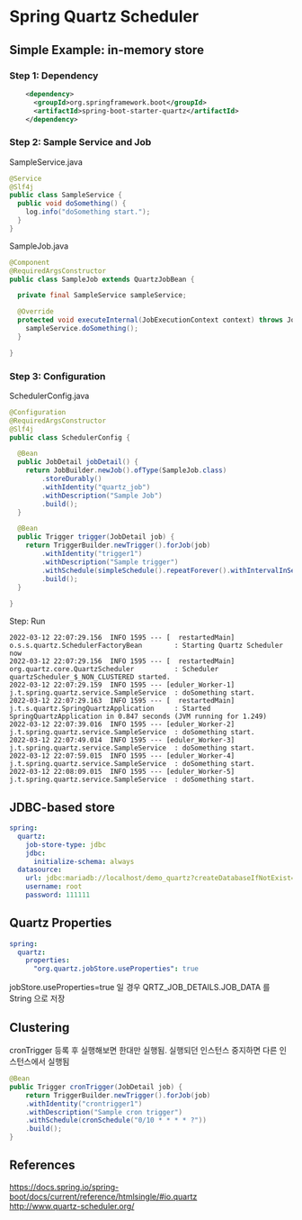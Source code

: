 Spring Quartz Scheduler
=============================


## Simple Example: in-memory store

### Step 1: Dependency

```xml
    <dependency>
      <groupId>org.springframework.boot</groupId>
      <artifactId>spring-boot-starter-quartz</artifactId>
    </dependency>
```

### Step 2: Sample Service and Job
SampleService.java
```java
@Service
@Slf4j
public class SampleService {
  public void doSomething() {
    log.info("doSomething start.");
  }
}
```

SampleJob.java
```java
@Component
@RequiredArgsConstructor
public class SampleJob extends QuartzJobBean {

  private final SampleService sampleService;

  @Override
  protected void executeInternal(JobExecutionContext context) throws JobExecutionException {
    sampleService.doSomething();
  }

}
```

### Step 3: Configuration

SchedulerConfig.java
```java
@Configuration
@RequiredArgsConstructor
@Slf4j
public class SchedulerConfig {

  @Bean
  public JobDetail jobDetail() {
    return JobBuilder.newJob().ofType(SampleJob.class)
        .storeDurably()
        .withIdentity("quartz_job")
        .withDescription("Sample Job")
        .build();
  }

  @Bean
  public Trigger trigger(JobDetail job) {
    return TriggerBuilder.newTrigger().forJob(job)
        .withIdentity("trigger1")
        .withDescription("Sample trigger")
        .withSchedule(simpleSchedule().repeatForever().withIntervalInSeconds(10))
        .build();
  }
  
}
```

Step: Run

```shell
2022-03-12 22:07:29.156  INFO 1595 --- [  restartedMain] o.s.s.quartz.SchedulerFactoryBean        : Starting Quartz Scheduler now
2022-03-12 22:07:29.156  INFO 1595 --- [  restartedMain] org.quartz.core.QuartzScheduler          : Scheduler quartzScheduler_$_NON_CLUSTERED started.
2022-03-12 22:07:29.159  INFO 1595 --- [eduler_Worker-1] j.t.spring.quartz.service.SampleService  : doSomething start.
2022-03-12 22:07:29.163  INFO 1595 --- [  restartedMain] j.t.s.quartz.SpringQuartzApplication     : Started SpringQuartzApplication in 0.847 seconds (JVM running for 1.249)
2022-03-12 22:07:39.016  INFO 1595 --- [eduler_Worker-2] j.t.spring.quartz.service.SampleService  : doSomething start.
2022-03-12 22:07:49.014  INFO 1595 --- [eduler_Worker-3] j.t.spring.quartz.service.SampleService  : doSomething start.
2022-03-12 22:07:59.015  INFO 1595 --- [eduler_Worker-4] j.t.spring.quartz.service.SampleService  : doSomething start.
2022-03-12 22:08:09.015  INFO 1595 --- [eduler_Worker-5] j.t.spring.quartz.service.SampleService  : doSomething start.
```

## JDBC-based store
```yaml
spring:
  quartz:
    job-store-type: jdbc
    jdbc:
      initialize-schema: always
  datasource:
    url: jdbc:mariadb://localhost/demo_quartz?createDatabaseIfNotExist=true
    username: root
    password: 111111
```

## Quartz Properties
```yaml
spring:
  quartz:
    properties:
      "org.quartz.jobStore.useProperties": true
```

jobStore.useProperties=true 일 경우 QRTZ_JOB_DETAILS.JOB_DATA 를 String 으로 저장

## Clustering
cronTrigger 등록 후 실행해보면 한대만 실행됨. 실행되던 인스턴스 중지하면 다른 인스턴스에서 실행됨
```java
@Bean
public Trigger cronTrigger(JobDetail job) {
    return TriggerBuilder.newTrigger().forJob(job)
    .withIdentity("crontrigger1")
    .withDescription("Sample cron trigger")
    .withSchedule(cronSchedule("0/10 * * * * ?"))
    .build();
}
```



## References
https://docs.spring.io/spring-boot/docs/current/reference/htmlsingle/#io.quartz  
http://www.quartz-scheduler.org/
